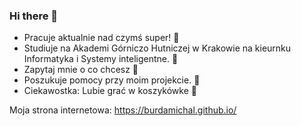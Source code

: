 ### Hi there 👋
- Pracuje aktualnie nad czymś super! 🔭
- Studiuje na Akademi Górniczo Hutniczej w Krakowie na kieurnku Informatyka i Systemy inteligentne. 🌱
- Zapytaj mnie o co chcesz 💬
- Poszukuje pomocy przy moim projekcie. 🤔
- Ciekawostka: Lubie grać w koszykówke 🏀

Moja strona internetowa: https://burdamichal.github.io/




